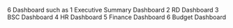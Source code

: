 6 Dashboard  such as
1 Executive Summary Dashboard
2 RD Dashboard
3 BSC Dashboard
4 HR Dashboard
5 Finance Dashboard
6 Budget Dashboard